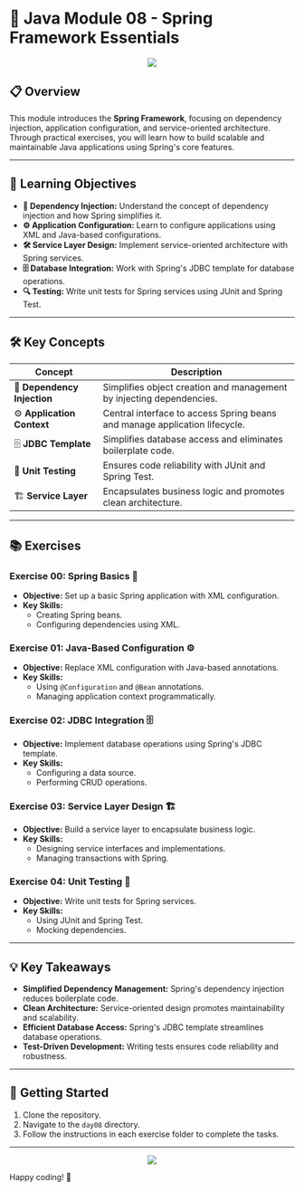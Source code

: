 # 🌟 Java Module 08 - Spring Framework Essentials

<p align="center">
  <img src="https://raw.githubusercontent.com/andreasbm/readme/master/assets/lines/rainbow.png">
</p>

## 📋 Overview

This module introduces the **Spring Framework**, focusing on dependency injection, application configuration, and service-oriented architecture. Through practical exercises, you will learn how to build scalable and maintainable Java applications using Spring's core features.

---

## 🎯 Learning Objectives

- **🌱 Dependency Injection:** Understand the concept of dependency injection and how Spring simplifies it.
- **⚙️ Application Configuration:** Learn to configure applications using XML and Java-based configurations.
- **🛠️ Service Layer Design:** Implement service-oriented architecture with Spring services.
- **🗄️ Database Integration:** Work with Spring's JDBC template for database operations.
- **🔍 Testing:** Write unit tests for Spring services using JUnit and Spring Test.

---

## 🛠️ Key Concepts

| Concept                     | Description                                                                |
| --------------------------- | -------------------------------------------------------------------------- |
| 🌱 **Dependency Injection** | Simplifies object creation and management by injecting dependencies.       |
| ⚙️ **Application Context**  | Central interface to access Spring beans and manage application lifecycle. |
| 🗄️ **JDBC Template**        | Simplifies database access and eliminates boilerplate code.                |
| 🧪 **Unit Testing**         | Ensures code reliability with JUnit and Spring Test.                       |
| 🏗️ **Service Layer**        | Encapsulates business logic and promotes clean architecture.               |

---

## 📚 Exercises

### Exercise 00: Spring Basics 🌱

- **Objective:** Set up a basic Spring application with XML configuration.
- **Key Skills:**
  - Creating Spring beans.
  - Configuring dependencies using XML.

### Exercise 01: Java-Based Configuration ⚙️

- **Objective:** Replace XML configuration with Java-based annotations.
- **Key Skills:**
  - Using `@Configuration` and `@Bean` annotations.
  - Managing application context programmatically.

### Exercise 02: JDBC Integration 🗄️

- **Objective:** Implement database operations using Spring's JDBC template.
- **Key Skills:**
  - Configuring a data source.
  - Performing CRUD operations.

### Exercise 03: Service Layer Design 🏗️

- **Objective:** Build a service layer to encapsulate business logic.
- **Key Skills:**
  - Designing service interfaces and implementations.
  - Managing transactions with Spring.

### Exercise 04: Unit Testing 🧪

- **Objective:** Write unit tests for Spring services.
- **Key Skills:**
  - Using JUnit and Spring Test.
  - Mocking dependencies.

---

## 💡 Key Takeaways

- **Simplified Dependency Management:** Spring's dependency injection reduces boilerplate code.
- **Clean Architecture:** Service-oriented design promotes maintainability and scalability.
- **Efficient Database Access:** Spring's JDBC template streamlines database operations.
- **Test-Driven Development:** Writing tests ensures code reliability and robustness.

---

## 🚀 Getting Started

1. Clone the repository.
2. Navigate to the `day08` directory.
3. Follow the instructions in each exercise folder to complete the tasks.

---

<p align="center">
  <img src="https://raw.githubusercontent.com/andreasbm/readme/master/assets/lines/rainbow.png">
</p>

Happy coding! 🎉
